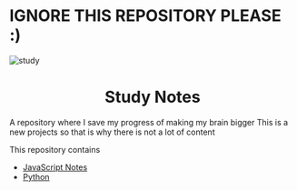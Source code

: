 # IGNORE THIS REPOSITORY PLEASE :)

![study](https://socialify.git.ci/rene-roid/study/image?font=Inter&forks=1&language=1&owner=1&pattern=Plus&pulls=1&stargazers=1&theme=Dark)
# <center> Study Notes </center>
A repository where I save my progress of making my brain bigger
This is a new projects so that is why there is not a lot of content

This repository contains
- [JavaScript Notes](https://github.com/rene-roid/Study/tree/JavaScript)
- [Python](https://github.com/rene-roid/Study/tree/Python)
